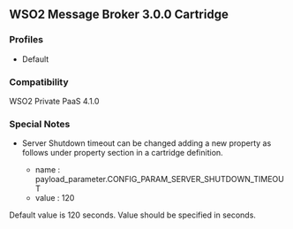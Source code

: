 ## WSO2 Message Broker 3.0.0 Cartridge

### Profiles

   - Default

### Compatibility

WSO2 Private PaaS 4.1.0

### Special Notes

- Server Shutdown timeout can be changed adding a new property as follows under property section in a cartridge definition.

    * name : payload_parameter.CONFIG_PARAM_SERVER_SHUTDOWN_TIMEOUT
    * value : 120 

Default value is 120 seconds. Value should be specified in seconds.